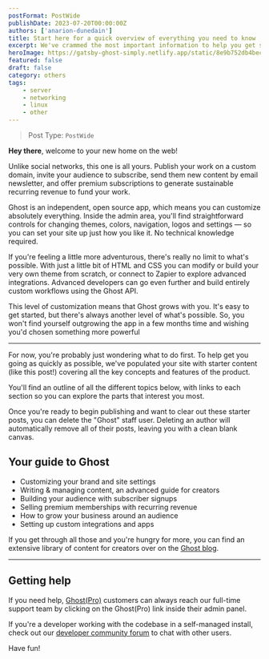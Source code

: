 ```yaml
---
postFormat: PostWide
publishDate: 2023-07-20T00:00:00Z
authors: ['anarion-dunedain']
title: Start here for a quick overview of everything you need to know
excerpt: We've crammed the most important information to help you get started with Ghost into this one post. It's your cheat-sheet to get started, and your shortcut to advanced features.
heroImage: https://gatsby-ghost-simply.netlify.app/static/8e9b752db4becbd14e32ecdb02a05a93/b85b6/welcome-to-ghost.webp
featured: false
draft: false
category: others
tags:
    - server
    - networking
    - linux
    - other
---
```


> Post Type: `PostWide`

**Hey there**, welcome to your new home on the web!

Unlike social networks, this one is all yours. Publish your work on a custom domain, invite your audience to subscribe, send them new content by email newsletter, and offer premium subscriptions to generate sustainable recurring revenue to fund your work.

Ghost is an independent, open source app, which means you can customize absolutely everything. Inside the admin area, you'll find straightforward controls for changing themes, colors, navigation, logos and settings — so you can set your site up just how you like it. No technical knowledge required.

If you're feeling a little more adventurous, there's really no limit to what's possible. With just a little bit of HTML and CSS you can modify or build your very own theme from scratch, or connect to Zapier to explore advanced integrations. Advanced developers can go even further and build entirely custom workflows using the Ghost API.

This level of customization means that Ghost grows with you. It's easy to get started, but there's always another level of what's possible. So, you won't find yourself outgrowing the app in a few months time and wishing you'd chosen something more powerful

---

For now, you're probably just wondering what to do first. To help get you going as quickly as possible, we've populated your site with starter content (like this post!) covering all the key concepts and features of the product.

You'll find an outline of all the different topics below, with links to each section so you can explore the parts that interest you most.

Once you're ready to begin publishing and want to clear out these starter posts, you can delete the "Ghost" staff user. Deleting an author will automatically remove all of their posts, leaving you with a clean blank canvas.

## Your guide to Ghost

-   Customizing your brand and site settings
-   Writing & managing content, an advanced guide for creators
-   Building your audience with subscriber signups
-   Selling premium memberships with recurring revenue
-   How to grow your business around an audience
-   Setting up custom integrations and apps

If you get through all those and you're hungry for more, you can find an extensive library of content for creators over on the [Ghost blog](https://ghost.org/blog/).

---

## Getting help

If you need help, [Ghost(Pro)](https://ghost.org/pricing/) customers can always reach our full-time support team by clicking on the Ghost(Pro) link inside their admin panel.

If you're a developer working with the codebase in a self-managed install, check out our [developer community forum](https://forum.ghost.org/) to chat with other users.

Have fun!
